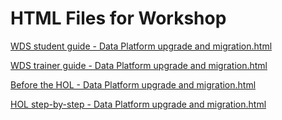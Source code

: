 ﻿# HTML Files for Workshop
[WDS student guide - Data Platform upgrade and migration.html](https://cloudworkshop.blob.core.windows.net/data-platform-migration-upgrade/Whiteboard%20design%20session/WDS%20student%20guide%20-%20Data%20Platform%20upgrade%20and%20migration.html)

[WDS trainer guide - Data Platform upgrade and migration.html](https://cloudworkshop.blob.core.windows.net/data-platform-migration-upgrade/Whiteboard%20design%20session/WDS%20trainer%20guide%20-%20Data%20Platform%20upgrade%20and%20migration.html)

[Before the HOL - Data Platform upgrade and migration.html](https://cloudworkshop.blob.core.windows.net/data-platform-migration-upgrade/Hands-on%20lab/Before%20the%20HOL%20-%20Data%20Platform%20upgrade%20and%20migration.html)

[HOL step-by-step - Data Platform upgrade and migration.html](https://cloudworkshop.blob.core.windows.net/data-platform-migration-upgrade/Hands-on%20lab/HOL%20step-by-step%20-%20Data%20Platform%20upgrade%20and%20migration.html)

